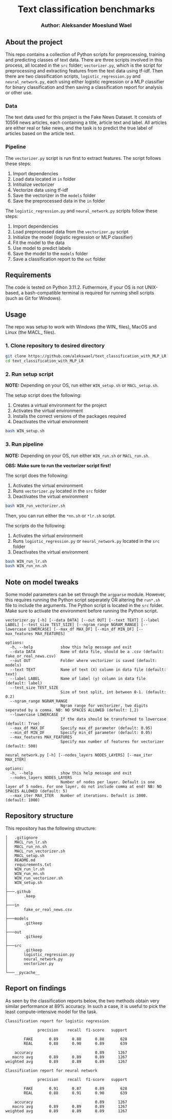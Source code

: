 <br />
  <h1 align="center">Text classification benchmarks</h1> 
  <h3 align="center">
  Author: Aleksander Moeslund Wael <br>
  </h3>
</p>

## About the project
This repo contains a collection of Python scripts for preprocessing, training and predicting classes of text data. There are three scripts involved in this process, all located in the `src` folder; `vectorizer.py`, which is the script for preprocessing and extracting features from the text data using tf-idf. Then there are two classification scripts, `logistic_regression.py` and `neural_network.py`, each using either logistic regression or a MLP classifier for binary classification and then saving a classification report for analysis or other use.

### Data
The text data used for this project is the Fake News Dataset. It consists of 10556 news articles, each containing a title, article text and label. All articles are either real or fake news, and the task is to predict the true label of articles based on the article text.

### Pipeline
The ``vectorizer.py`` script is run first to extract features. The script follows these steps:
1. Import dependencies
2. Load data located in `in` folder
3. Intitialize vectorizer
4. Vectorize data using tf-idf
5. Save the vectorizer in the `models` folder
5. Save the preprocessed data in the `in` folder

The `logistic_regression.py` and `neural_network.py` scripts follow these steps:
1. Import dependencies
2. Load preprocessed data from the `vectorizer.py` script
3. Initialize the model (logistic regression or MLP classifier)
4. Fit the model to the data
5. Use model to predict labels
6. Save the model to the `models` folder
7. Save a classification report to the `out` folder

## Requirements

The code is tested on Python 3.11.2. Futhermore, if your OS is not UNIX-based, a bash-compatible terminal is required for running shell scripts (such as Git for Windows).

## Usage

The repo was setup to work with Windows (the WIN_ files), MacOS and Linux (the MACL_ files).

### 1. Clone repository to desired directory

```bash
git clone https://github.com/alekswael/text_classification_with_MLP_LR
cd text_classification_with_MLP_LR
```
### 2. Run setup script 
**NOTE:** Depending on your OS, run either `WIN_setup.sh` or `MACL_setup.sh`.

The setup script does the following:
1. Creates a virtual environment for the project
2. Activates the virtual environment
3. Installs the correct versions of the packages required
5. Deactivates the virtual environment

```bash
bash WIN_setup.sh
```

### 3. Run pipeline
**NOTE:** Depending on your OS, run either `WIN_run.sh` or `MACL_run.sh`.

**OBS: Make sure to run the vectorizer script first!**

The script does the following:
1. Activates the virtual environment
2. Runs `vectorizer.py` located in the `src` folder
3. Deactivates the virtual environment

```bash
bash WIN_run_vectorizer.sh
```

Then, you can run either the `*nn.sh` or `*lr.sh` script.

The scripts do the following:
1. Activates the virtual environment
2. Runs `logistic_regression.py` or `neural_network.py` located in the `src` folder
3. Deactivates the virtual environment

```bash
bash WIN_run_lr.sh
bash WIN_run_nn.sh
```

## Note on model tweaks
Some model parameters can be set through the ``argparse`` module. However, this requires running the Python script seperately OR altering the `run*.sh` file to include the arguments. The Python script is located in the `src` folder. Make sure to activate the environment before running the Python script.

```
vectorizer.py [-h] [--data DATA] [--out OUT] [--text TEXT] [--label LABEL] [--test_size TEST_SIZE] [--ngram_range NGRAM_RANGE] [--lowercase LOWERCASE] [--max_df MAX_DF] [--min_df MIN_DF] [--max_features MAX_FEATURES]

options:
  -h, --help            show this help message and exit
  --data DATA           Name of data file, should be a .csv (default: fake_or_real_news.csv)
  --out OUT             Folder where vectorizer is saved (default: models)
  --text TEXT           Name of text (X) column in data file (default: text)
  --label LABEL         Name of label (y) column in data file (default: label)
  --test_size TEST_SIZE
                        Size of test split, int between 0-1. (default: 0.2)
  --ngram_range NGRAM_RANGE
                        Ngram range for vectorizer, two digits seperated by a comma. NB: NO SPACES ALLOWED (default: 1,2)
  --lowercase LOWERCASE
                        If the data should be transformed to lowercase (default: True)
  --max_df MAX_DF       Specify max_df parameter (default: 0.95)
  --min_df MIN_DF       Specify min_df parameter (default: 0.05)
  --max_features MAX_FEATURES
                        Specify max number of features for vectorizer (default: 500)
```

```
neural_network.py [-h] [--nodes_layers NODES_LAYERS] [--max_iter MAX_ITER]

options:
  -h, --help            show this help message and exit
  --nodes_layers NODES_LAYERS
                        Number of nodes per layer. Default is one layer of 5 nodes. For one layer, do not include comma at end! NB: NO SPACES ALLOWED (default: 5)
  --max_iter MAX_ITER   Number of iterations. Default is 1000. (default: 1000)
```

## Repository structure
This repository has the following structure:
```
│   .gitignore
│   MACL_run_lr.sh
│   MACL_run_nn.sh
│   MACL_run_vectorizer.sh
│   MACL_setup.sh
│   README.md
│   requirements.txt
│   WIN_run_lr.sh
│   WIN_run_nn.sh
│   WIN_run_vectorizer.sh
│   WIN_setup.sh
│   
├───.github
│       .keep
│       
├───in
│       fake_or_real_news.csv
│       
├───models
│       .gitkeep
│       
├───out
│       .gitkeep
│
├───src
│       .gitkeep
│       logistic_regression.py
│       neural_network.py
│       vectorizer.py
│
└───__pycache__
```

## Report on findings

As seen by the classification reports below, the two methods obtain very similar performance at 89% accuracy. In such a case, it is useful to pick the least compute-intensive model for the task.

```
Classification report for logistic regression

              precision    recall  f1-score   support

        FAKE       0.89      0.88      0.88       628
        REAL       0.88      0.90      0.89       639

    accuracy                           0.89      1267
   macro avg       0.89      0.89      0.89      1267
weighted avg       0.89      0.89      0.89      1267
```
```
Classification report for neural network

              precision    recall  f1-score   support

        FAKE       0.91      0.87      0.89       628
        REAL       0.88      0.91      0.90       639

    accuracy                           0.89      1267
   macro avg       0.89      0.89      0.89      1267
weighted avg       0.89      0.89      0.89      1267
```

